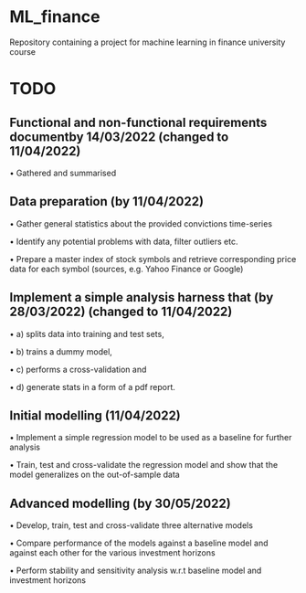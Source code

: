 # ML_finance
Repository containing a project for machine learning in finance university course


# TODO

## Functional and non-functional requirements documentby 14/03/2022 (changed to 11/04/2022)
• Gathered and summarised


## Data preparation (by 11/04/2022)
• Gather general statistics about the provided convictions time-series

• Identify any potential problems with data, filter outliers etc.

• Prepare a master index of stock symbols and retrieve corresponding price
data for each symbol (sources, e.g. Yahoo Finance or Google)


## Implement a simple analysis harness that (by 28/03/2022) (changed to 11/04/2022)
• a) splits data into training and test sets,

• b) trains a dummy model,

• c) performs a cross-validation and

• d) generate stats in a form of a pdf report.

## Initial modelling (11/04/2022)
• Implement a simple regression model to be used as a baseline for further
analysis

• Train, test and cross-validate the regression model and show that the model
generalizes on the out-of-sample data


## Advanced modelling (by 30/05/2022)
• Develop, train, test and cross-validate three alternative models

• Compare performance of the models against a baseline model and against
each other for the various investment horizons

• Perform stability and sensitivity analysis w.r.t baseline model and investment
horizons
